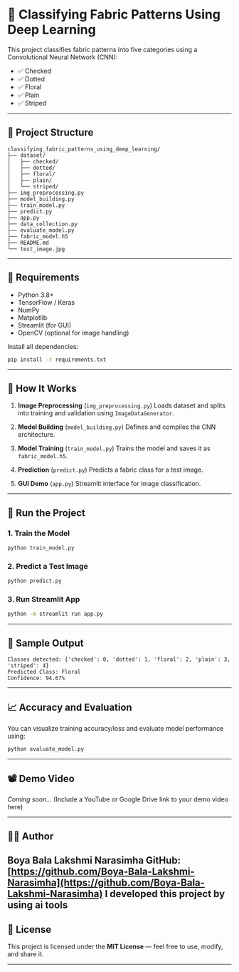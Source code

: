 # 🧵 Classifying Fabric Patterns Using Deep Learning

This project classifies fabric patterns into five categories using a Convolutional Neural Network (CNN):

* ✅ Checked
* ✅ Dotted
* ✅ Floral
* ✅ Plain
* ✅ Striped

---

## 📂 Project Structure

```
classifying_fabric_patterns_using_deep_learning/
├── dataset/
│   ├── checked/
│   ├── dotted/
│   ├── floral/
│   ├── plain/
│   └── striped/
├── img_preprocessing.py
├── model_building.py
├── train_model.py
├── predict.py
├── app.py
├── data_collection.py
├── evaluate_model.py
├── fabric_model.h5
├── README.md
└── test_image.jpg
```

---

## 🔧 Requirements

* Python 3.8+
* TensorFlow / Keras
* NumPy
* Matplotlib
* Streamlit (for GUI)
* OpenCV (optional for image handling)

Install all dependencies:

```bash
pip install -r requirements.txt
```

---

## 🧠 How It Works

1. **Image Preprocessing** (`img_preprocessing.py`)
   Loads dataset and splits into training and validation using `ImageDataGenerator`.

2. **Model Building** (`model_building.py`)
   Defines and compiles the CNN architecture.

3. **Model Training** (`train_model.py`)
   Trains the model and saves it as `fabric_model.h5`.

4. **Prediction** (`predict.py`)
   Predicts a fabric class for a test image.

5. **GUI Demo** (`app.py`)
   Streamlit interface for image classification.

---

## 🚀 Run the Project

### 1. Train the Model

```bash
python train_model.py
```

### 2. Predict a Test Image

```bash
python predict.py
```

### 3. Run Streamlit App

```bash
python -m streamlit run app.py
```

---

## 🧪 Sample Output

```
Classes detected: {'checked': 0, 'dotted': 1, 'floral': 2, 'plain': 3, 'striped': 4}
Predicted Class: Floral
Confidence: 94.67%
```

---

## 📈 Accuracy and Evaluation

You can visualize training accuracy/loss and evaluate model performance using:

```bash
python evaluate_model.py
```

---

## 📽️ Demo Video

*Coming soon...*
(Include a YouTube or Google Drive link to your demo video here)

---

## 👨‍💻 Author

**Boya Bala Lakshmi Narasimha**
GitHub: [https://github.com/Boya-Bala-Lakshmi-Narasimha](https://github.com/Boya-Bala-Lakshmi-Narasimha)
I developed this project by using ai tools
---

## 📄 License

This project is licensed under the **MIT License** — feel free to use, modify, and share it.

---
